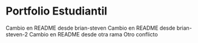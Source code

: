 # Portfolio Estudiantil
Cambio en README desde brian-steven
Cambio en README desde brian-steven-2
Cambio en README desde otra rama
Otro conflicto
